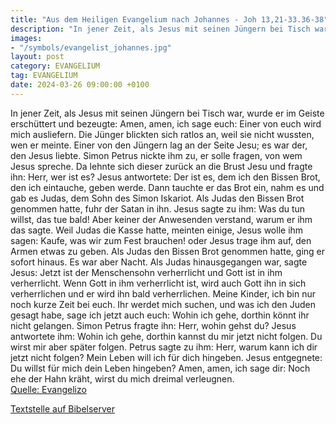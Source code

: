 ```yaml
---
title: "Aus dem Heiligen Evangelium nach Johannes - Joh 13,21-33.36-38"
description: "In jener Zeit, als Jesus mit seinen Jüngern bei Tisch war, wurde er im Geiste erschüttert und bezeugte: Amen, amen, ich sage euch: Einer von euch wird mich ausliefern. Die Jünger blickten sich ratlos an, weil sie nicht wussten, wen er meinte. Einer von den Jüngern lag an der Seit...."
images:
- "/symbols/evangelist_johannes.jpg"
layout: post
category: EVANGELIUM
tag: EVANGELIUM
date: 2024-03-26 09:00:00 +0100
---
```

In jener Zeit, als Jesus mit seinen Jüngern bei Tisch war, wurde er im Geiste erschüttert und bezeugte: Amen, amen, ich sage euch: Einer von euch wird mich ausliefern.
Die Jünger blickten sich ratlos an, weil sie nicht wussten, wen er meinte.
Einer von den Jüngern lag an der Seite Jesu; es war der, den Jesus liebte.<!--more-->
Simon Petrus nickte ihm zu, er solle fragen, von wem Jesus spreche.
Da lehnte sich dieser zurück an die Brust Jesu und fragte ihn: Herr, wer ist es?
Jesus antwortete: Der ist es, dem ich den Bissen Brot, den ich eintauche, geben werde. Dann tauchte er das Brot ein, nahm es und gab es Judas, dem Sohn des Simon Iskariot.
Als Judas den Bissen Brot genommen hatte, fuhr der Satan in ihn. Jesus sagte zu ihm: Was du tun willst, das tue bald!
Aber keiner der Anwesenden verstand, warum er ihm das sagte.
Weil Judas die Kasse hatte, meinten einige, Jesus wolle ihm sagen: Kaufe, was wir zum Fest brauchen! oder Jesus trage ihm auf, den Armen etwas zu geben.
Als Judas den Bissen Brot genommen hatte, ging er sofort hinaus. Es war aber Nacht.
Als Judas hinausgegangen war, sagte Jesus: Jetzt ist der Menschensohn verherrlicht und Gott ist in ihm verherrlicht.
Wenn Gott in ihm verherrlicht ist, wird auch Gott ihn in sich verherrlichen und er wird ihn bald verherrlichen.
Meine Kinder, ich bin nur noch kurze Zeit bei euch. Ihr werdet mich suchen, und was ich den Juden gesagt habe, sage ich jetzt auch euch: Wohin ich gehe, dorthin könnt ihr nicht gelangen.
Simon Petrus fragte ihn: Herr, wohin gehst du? Jesus antwortete ihm: Wohin ich gehe, dorthin kannst du mir jetzt nicht folgen. Du wirst mir aber später folgen.
Petrus sagte zu ihm: Herr, warum kann ich dir jetzt nicht folgen? Mein Leben will ich für dich hingeben.
Jesus entgegnete: Du willst für mich dein Leben hingeben? Amen, amen, ich sage dir: Noch ehe der Hahn kräht, wirst du mich dreimal verleugnen.<br>
[Quelle: Evangelizo](https://evangeliumtagfuertag.org/DE/gospel)

[Textstelle auf Bibelserver](https://www.bibleserver.com/EU/Johannes13,21-33.36-38)
